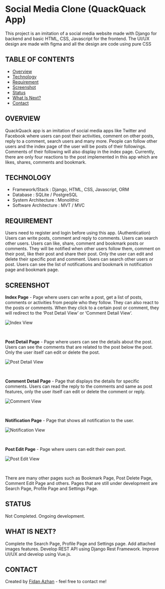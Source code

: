 # Social Media Clone (QuackQuack App)
This project is an imitation of a social media website made with Django for backend and basic HTML, CSS, Javascript for the frontend. The UI/UX design are made with figma and all the design are code using pure CSS

## TABLE OF CONTENTS
  
  -  [Overview](#overview)
  -  [Technology](#technology)
  -  [Requirement](#requirement)
  -  [Screenshot](#screenshot)
  -  [Status](#status)
  -  [What Is Next?](#what-is-next) 
  -  [Contact](#contact)

## **OVERVIEW**

QuackQuack app is an imitation of social media apps like Twitter and Facebook where users can post their activities, comment on other posts, reply to a comment, search users and many more. People can follow other users and the index page of the user will be posts of their followings. Comments of their following will also display in the index page. Currently, there are only four reactions to the post implemented in this app which are likes, shares, comments and bookmark. 

## **TECHNOLOGY** 

- Framework/Stack : Django, HTML, CSS, Javascript, ORM
- Database : SQLite / PostgreSQL
- System Architecture : Monolithic
- Software Architecture : MVT / MVC

## **REQUIREMENT**

Users need to register and login before using this app. (Authentication) 
Users can write posts, comment and reply to comments.
Users can search other users.
Users can like, share, comment and bookmark posts or comments.
They will be notified when other users follow them, comment on their post, like their post and share their post.
Only the user can edit and delete their specific post and comment.
Users can search other users or post.
Users can see the list of notifications and bookmark in notification page and bookmark page.

## SCREENSHOT

**Index Page** - Page where users can write a post, get a list of posts, comments or activities from people who they follow. They can also react to the posts or comments. When they click to a certain post or comment, they will redirect to the ‘Post Detail View’ or ‘Comment Detail View’.

![Index View](https://user-images.githubusercontent.com/108860416/192294958-ab0172c8-0c3c-4874-90cb-7790e0d6a717.PNG)

&nbsp;

**Post Detail Page** - Page where users can see the details about the post. Users can see the comments that are related to the post below the post. Only the user itself can edit or delete the post. 

![Post Detail View](https://user-images.githubusercontent.com/108860416/192294966-217d0efc-054d-42dc-b55d-c9221e4547a5.PNG)
 
&nbsp;

**Comment Detail Page** - Page that displays the details for specific comments. Users can read the reply to the comments and same as post features, only the user itself can edit or delete the comment or reply.

![Comment View](https://user-images.githubusercontent.com/108860416/192294945-8928911c-e137-4d0a-ade0-8ee61c0381b9.PNG)

 &nbsp;

**Notification Page** - Page that shows all notification to the user.

![Notification View](https://user-images.githubusercontent.com/108860416/192294962-e0115e03-deb9-4431-966d-c320eafe336b.PNG)

 &nbsp;

**Post Edit Page** - Page where users can edit their own post. 

![Post Edit View](https://user-images.githubusercontent.com/108860416/192294969-0e645679-6e52-4f16-880e-4005cb323c99.PNG)

 &nbsp;

There are many other pages such as Bookmark Page, Post Delete Page, Comment Edit Page and others. Pages that are still under development are Search Page, Profile Page and Settings Page.

## STATUS

Not Completed. Ongoing development.

## WHAT IS NEXT?

Complete the Search Page, Profile Page and Settings page.
Add attached images features.
Develop REST API using Django Rest Framework.
Improve UI/UX and develop using Vue.js.

## CONTACT 

Created by [Fidan Azhan](https://github.com/fidanazhan) - feel free to contact me!
